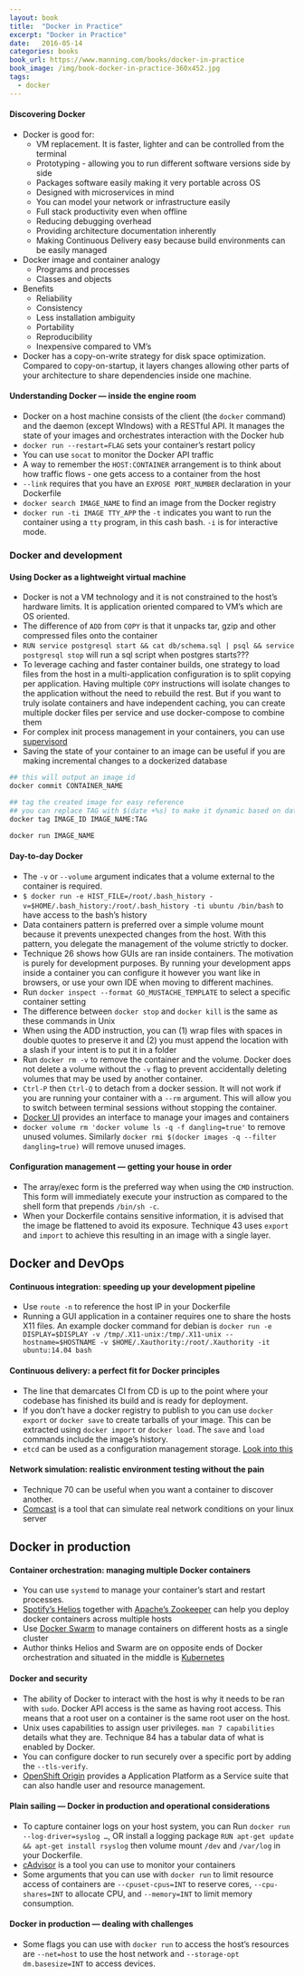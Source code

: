 ```yaml
---
layout: book
title:  "Docker in Practice"
excerpt: "Docker in Practice"
date:   2016-05-14
categories: books
book_url: https://www.manning.com/books/docker-in-practice
book_image: /img/book-docker-in-practice-360x452.jpg
tags:
  - docker
---
```


#### Discovering Docker
* Docker is good for:
    - VM replacement. It is faster, lighter and can be controlled from the terminal
    - Prototyping - allowing you to run different software versions side by side
    - Packages software easily making it very portable across OS
    - Designed with microservices in mind
    - You can model your network or infrastructure easily
    - Full stack productivity even when offline
    - Reducing debugging overhead
    - Providing architecture documentation inherently
    - Making Continuous Delivery easy because build environments can be easily managed
* Docker image and container analogy
    - Programs and processes
    - Classes and objects
* Benefits
    - Reliability
    - Consistency
    - Less installation ambiguity
    - Portability
    - Reproducibility 
    - Inexpensive compared to VM’s
* Docker has a copy-on-write strategy for disk space optimization.  Compared to copy-on-startup, it layers changes allowing other parts of your architecture to share dependencies inside one machine.
<p></p>

#### Understanding Docker — inside the engine room
* Docker on a host machine consists of the client (the `docker` command) and the daemon (except WIndows) with a RESTful API.  It manages the state of your images and orchestrates interaction with the Docker hub
* `docker run --restart=FLAG` sets your container’s restart policy
* You can use `socat` to monitor the Docker API traffic
* A way to remember the `HOST:CONTAINER` arrangement is to think about how traffic flows - one gets access to a container from the host
* `--link` requires that you have an `EXPOSE PORT_NUMBER` declaration in your Dockerfile
* `docker search IMAGE_NAME` to find an image from the Docker registry
* `docker run -ti IMAGE TTY_APP` the `-t` indicates you want to run the container using a `tty` program, in this cash bash. `-i` is for interactive mode.
<p></p>
<p></p>

### Docker and development
<p></p>

#### Using Docker as a lightweight virtual machine
* Docker is not a VM technology and it is not constrained to the host’s hardware limits.  It is application oriented compared to VM’s which are OS oriented.
* The difference of `ADD` from `COPY` is that it unpacks tar, gzip and other compressed files onto the container
* `RUN service postgresql start && cat db/schema.sql | psql && service postgresql stop` will run a sql script when postgres starts???
* To leverage caching and faster container builds, one strategy to load files from the host in a multi-application configuration is to split copying per application.  Having multiple `COPY` instructions will isolate changes to the application without the need to rebuild the rest.  But if you want to truly isolate containers and have independent caching, you can create multiple docker files per service and use docker-compose to combine them
* For complex init process management in your containers, you can use [supervisord](http://supervisord.org/)
* Saving the state of your container to an image can be useful if you are making incremental changes to a dockerized database
```bash
## this will output an image id
docker commit CONTAINER_NAME

## tag the created image for easy reference
## you can replace TAG with $(date +%s) to make it dynamic based on date
docker tag IMAGE_ID IMAGE_NAME:TAG

docker run IMAGE_NAME
```
<p></p>

#### Day-to-day Docker
* The `-v` or `--volume` argument indicates that a volume external to the container is required.
* `$ docker run -e HIST_FILE=/root/.bash_history -v=$HOME/.bash_history:/root/.bash_history -ti ubuntu /bin/bash` to have access to the bash’s history
* Data containers pattern is preferred over a simple volume mount because it prevents unexpected changes from the host.  With this pattern, you delegate the management of the volume strictly to docker.
* Technique 26 shows how GUIs are ran inside containers.  The motivation is purely for development purposes.  By running your development apps inside a container you can configure it however you want like in browsers, or use your own IDE when moving to different machines.
* Run `docker inspect --format GO_MUSTACHE_TEMPLATE` to select a specific container setting
* The difference between `docker stop` and `docker kill` is the same as these commands in Unix
* When using the ADD instruction, you can (1) wrap files with spaces in double quotes to preserve it and (2) you must append the location with a slash if your intent is to put it in a folder
* Run `docker rm -v` to remove the container and the volume.  Docker does not delete a volume without the `-v` flag to prevent accidentally deleting volumes that may be used by another container.
* `Ctrl-P` then `Ctrl-Q` to detach from a docker session.  It will not work if you are running your container with a `--rm` argument.  This will allow you to switch between terminal sessions without stopping the container.
* [Docker UI](https://github.com/crosbymichael/dockerui) provides an interface to manage your images and containers
* `docker volume rm 'docker volume ls -q -f dangling=true'` to remove unused volumes. Similarly `docker rmi $(docker images -q --filter dangling=true)` will remove unused images.
<p></p>

#### Configuration management — getting your house in order
* The array/exec form is the preferred way when using the `CMD` instruction.  This form will immediately execute your instruction as compared to the shell form that prepends `/bin/sh -c`.  
* When your Dockerfile contains sensitive information, it is advised that the image be flattened to avoid its exposure.  Technique 43 uses `export` and `import` to achieve this resulting in an image with a single layer.
<p></p>
<p></p>

## Docker and DevOps
<p></p>

#### Continuous integration: speeding up your development pipeline
* Use `route -n` to reference the host IP in your Dockerfile
* Running a GUI application in a container requires one to share the hosts X11 files.  An example docker command for debian is `docker run -e DISPLAY=$DISPLAY -v /tmp/.X11-unix:/tmp/.X11-unix --hostname=$HOSTNAME -v $HOME/.Xauthority:/root/.Xauthority -it ubuntu:14.04 bash`
<p></p>

#### Continuous delivery: a perfect fit for Docker principles
* The line that demarcates CI from CD is up to the point where your codebase has finished its build and is ready for deployment. 
* If you don’t have a docker registry to publish to you can use `docker export` or `docker save` to create tarballs of your image.  This can be extracted using `docker import` or `docker load`.  The `save` and `load` commands include the image’s history.
* `etcd` can be used as a configuration management storage.  [Look into this](https://github.com/coreos/etcd/blob/master/Documentation/docs.md)
<p></p>

#### Network simulation: realistic environment testing without the pain
* Technique 70 can be useful when you want a container to discover another.
* [Comcast](https://github.com/tylertreat/Comcast) is a tool that can simulate real network conditions on your linux server
<p></p>
<p></p>

## Docker in production
<p></p>

#### Container orchestration: managing multiple Docker containers
* You can use `systemd` to manage your container’s start and restart processes.
* [Spotify’s Helios](https://github.com/spotify/helios) together with [Apache’s Zookeeper](http://zookeeper.apache.org/) can help you deploy docker containers across multiple hosts
* Use [Docker Swarm](https://docs.docker.com/swarm/install-w-machine/) to manage containers on different hosts as a single cluster
* Author thinks Helios and Swarm are on opposite ends of Docker orchestration and situated in the middle is [Kubernetes](https://github.com/kubernetes/kubernetes)
<p></p>

#### Docker and security
* The ability of Docker to interact with the host is why it needs to be ran with `sudo`.  Docker API access is the same as having root access. This means that a root user on a container is the same root user on the host.
* Unix uses capabilities to assign user privileges.  `man 7 capabilities` details what they are.  Technique 84 has a tabular data of what is enabled by Docker.
* You can configure docker to run securely over a specific port by adding the `--tls-verify`. 
* [OpenShift Origin](https://github.com/openshift/origin) provides a Application Platform as a Service suite that can also handle user and resource management.
<p></p>

#### Plain sailing — Docker in production and operational considerations
* To capture container logs on your host system, you can 
Run `docker run --log-driver=syslog …`, OR
install a logging package `RUN apt-get update && apt-get install rsyslog` then volume mount `/dev` and `/var/log` in your Dockerfile.
* [cAdvisor](https://github.com/google/cadvisor) is a tool you can use to monitor your containers
* Some arguments that you can use with `docker run` to limit resource access of containers are `--cpuset-cpus=INT` to reserve cores, `--cpu-shares=INT` to allocate CPU, and `--memory=INT` to limit memory consumption.
<p></p>

#### Docker in production — dealing with challenges
* Some flags you can use with `docker run` to access the host’s resources are `--net=host` to use the host network and `--storage-opt dm.basesize=INT` to access devices.